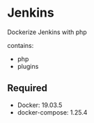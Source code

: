 # Jenkins

Dockerize Jenkins with php

contains: 
- php
- plugins
    

## Required

- Docker: 19.03.5
- docker-compose: 1.25.4